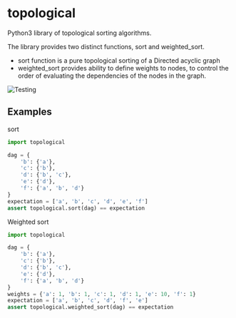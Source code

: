topological
===========
Python3 library of topological sorting algorithms. 

The library provides two distinct functions, sort and weighted_sort.    
* sort function is a pure topological sorting of a Directed acyclic graph
* weighted_sort provides ability to define weights to nodes, to control the order of evaluating the dependencies of the nodes in the graph.


![Testing](https://github.com/gmr/topological/workflows/Testing/badge.svg)

Examples
--------
sort
```python
import topological

dag = {
    'b': {'a'},
    'c': {'b'},
    'd': {'b', 'c'},
    'e': {'d'},
    'f': {'a', 'b', 'd'}
}
expectation = ['a', 'b', 'c', 'd', 'e', 'f']
assert topological.sort(dag) == expectation

```
Weighted sort
```python
import topological

dag = {
    'b': {'a'},
    'c': {'b'},
    'd': {'b', 'c'},
    'e': {'d'},
    'f': {'a', 'b', 'd'}
}
weights = {'a': 1, 'b': 1, 'c': 1, 'd': 1, 'e': 10, 'f': 1}
expectation = ['a', 'b', 'c', 'd', 'f', 'e']
assert topological.weighted_sort(dag) == expectation

```